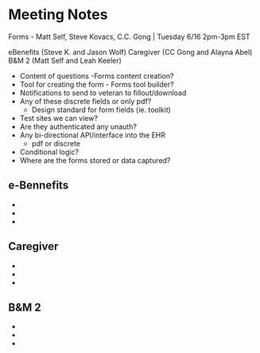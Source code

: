 # Meeting Notes
Forms - Matt Self, Steve Kovacs, C.C. Gong | Tuesday 6/16 2pm-3pm EST

eBenefits (Steve K. and Jason Wolf)
Caregiver (CC Gong and Alayna Abel)
B&M 2 (Matt Self and Leah Keeler)

- Content of questions -Forms content creation?
- Tool for creating the form - Forms tool builder?
- Notifications to send to veteran to fillout/download
- Any of these discrete fields or only pdf?
  - Design standard for form fields (ie. toolkit)
- Test sites we can view?
- Are they authenticated any unauth?
- Any bi-directional API/interface into the EHR 
  - pdf or discrete
- Conditional logic?
- Where are the forms stored or data captured?


## e-Bennefits
-
-
-



## Caregiver
-
-
-


## B&M 2
-
-
-
